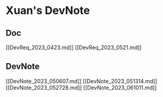 # Xuan's DevNote

## Doc
[[DevReq_2023_0423.md]]
[[DevReq_2023_0521.md]]

## DevNote
[[DevNote_2023_050607.md]]
[[DevNote_2023_051314.md]] 
[[DevNote_2023_052728.md]] 
[[DevNote_2023_061011.md]]